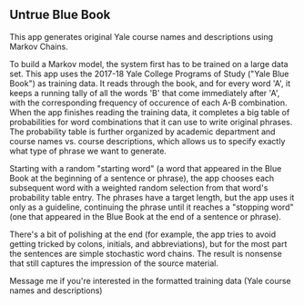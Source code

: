 ## Untrue Blue Book

This app generates original Yale course names and descriptions using Markov Chains.

To build a Markov model, the system first has to be trained on a large data set. This app uses the 2017-18 Yale College Programs of Study ("Yale Blue Book") as training data. It reads through the book, and for every word 'A', it keeps a running tally of all the words 'B' that come immediately after 'A', with the corresponding frequency of occurence of each A-B combination. When the app finishes reading the training data, it completes a big table of probabilities for word combinations that it can use to write original phrases. The probability table is further organized by academic department and course names vs. course descriptions, which allows us to specify exactly what type of phrase we want to generate.

Starting with a random "starting word" (a word that appeared in the Blue Book at the beginning of a sentence or phrase), the app chooses each subsequent word with a weighted random selection from that word's probability table entry. The phrases have a target length, but the app uses it only as a guideline, continuing the phrase until it reaches a "stopping word" (one that appeared in the Blue Book at the end of a sentence or phrase).

There's a bit of polishing at the end (for example, the app tries to avoid getting tricked by colons, initials, and abbreviations), but for the most part the sentences are simple stochastic word chains. The result is nonsense that still captures the impression of the source material.

Message me if you're interested in the formatted training data (Yale course names and descriptions)
